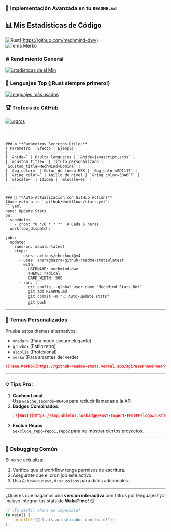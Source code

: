 ### 🚀 **Implementación Avanzada en tu `README.md`**

## 📊 **Mis Estadísticas de Código** 
![Rust](https://img.shields.io/badge/Rust-Expert-FF00FF?logo=rust)](https://github.com/mechmind-dwv)  
![Tema Merko](https://github-readme-stats.vercel.app/api?username=mechmind-dwv&theme=merko)

### 🔥 **Rendimiento General**
[![Estadísticas de él Min](https://github-readme-stats.vercel.app/api?username=mechmind-dwv&show_icons=true&theme=radical&hide_border=true&include_all_commits=true&count_private=true&custom_title=Stats+de+MechMind&title_color=FF00FF&icon_color=58A6FF&bg_color=0D1117)](https://github.com/mechmind-dwv)

### 🦀 **Lenguajes Top** (¡Rust siempre primero!)
[![Lenguajes más usados](https://github-readme-stats.vercel.app/api/top-langs/?username=mechmind-dwv&layout=compact&theme=dark&hide_border=true&langs_count=6&hide=html,css&card_width=450)](https://github.com/mechmind-dwv)

### 🏆 **Trofeos de GitHub**
[![Logros](https://github-profile-trophy.vercel.app/?username=mechmind-dwv&theme=onedark&margin-w=15&no-frame=true&rank=SSS,SS,S,AAA,AA,A,B)](https://github.com/mechmind-dwv)
```

---

### ⚙️ **Parámetros Secretos Útiles**
| Parámetro | Efecto | Ejemplo |
|-----------|--------|---------|
| `&hide=` | Oculta lenguajes | `&hide=javascript,scss` |
| `&custom_title=` | Título personalizado | `&custom_title=MechMind+Domina` |
| `&bg_color=` | Color de fondo HEX | `&bg_color=0D1117` |
| `&ring_color=` | Anillo de nivel | `&ring_color=58A6FF` |
| `&locale=` | Idioma | `&locale=es` |

---

### 🔄 **Auto-Actualización con GitHub Actions**
Añade esto a tu `.github/workflows/stats.yml`:
```yaml
name: Update Stats
on:
  schedule:
    - cron: "0 */6 * * *"  # Cada 6 horas
  workflow_dispatch:

jobs:
  update:
    runs-on: ubuntu-latest
    steps:
      - uses: actions/checkout@v4
      - uses: anuraghazra/github-readme-stats@latest
        with:
          USERNAME: mechmind-dwv
          THEME: radical
          CARD_WIDTH: 500
      - run: |
          git config --global user.name "MechMind Stats Bot"
          git add README.md
          git commit -m "📈 Auto-update stats"
          git push
```

---

### 🎨 **Temas Personalizados**
Prueba estos themes alternativos:
- `onedark` (Para modo oscuro elegante)
- `gruvbox` (Estilo retro)
- `algolia` (Profesional)
- `merko` (Para amantes del verde)

```markdown
![Tema Merko](https://github-readme-stats.vercel.app/api?username=mechmind-dwv&theme=merko)
```

---

### 💡 **Tips Pro**:
1. **Cacheo Local**:  
   Usa `&cache_seconds=86400` para reducir llamadas a la API.  
2. **Badges Combinados**:  
   ```markdown
   [![Rust](https://img.shields.io/badge/Rust-Expert-FF00FF?logo=rust)](https://github.com/mechmind-dwv)
   ```  
3. **Excluir Repos**:  
   `&exclude_repo=repo1,repo2` para no mostrar ciertos proyectos.

---

### 🐞 **Debugging Común**
Si no se actualiza:
1. Verifica que el workflow tenga permisos de escritura.  
2. Asegúrate que el cron job esté activo.  
3. Usa `&show=reviews,discussions` para datos adicionales.

---

¿Quieres que hagamos una **versión interactiva** con filtros por lenguajes? ¡O incluso integrar tus stats de **WakaTime**! 😏  

```rust
// ¡Tu perfil ahora es imparable!
fn main() {
    println!("🌟 Stats actualizados con éxito!");
}
